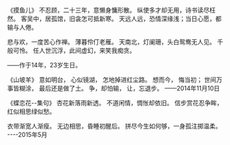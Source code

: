 
《摸鱼儿》
不忍顾，二十三年，意懒身慵形散。
纵使多才却无用，诗书读尽枉然。
客吴中，居孤馆，旧衾怎可抵新寒。
天远人远，恐情深缘浅；当日心愿，都输与人倦。

悲与欢，一度苦心作禅。
薄暮伶仃老雁。
天南北，灯阑珊，头白鸳鸯无人见。
千般可怜。
任人世沉浮，此间虚幻，来笑我痴贪。

——作于14年，23岁生日。


《山坡羊》
意如明台，
心似镜湖，
怎地掉进红尘路。
想而今，
悔当初；
世间万事皆糊涂，
最后还是做了土。
争，却怕输，
让，忘退步。
——2014年11月10日


《蝶恋花--集句》
杏花新落雨新透。
不道闲情，惆怅却依旧。
信步赏花忍争眸，红似相思绿似愁。

衣带渐宽人渐瘦。
无边相思，昏睡初醒后。
拼尽今生如何够，一身孤注掷温柔。
----2015年5月
